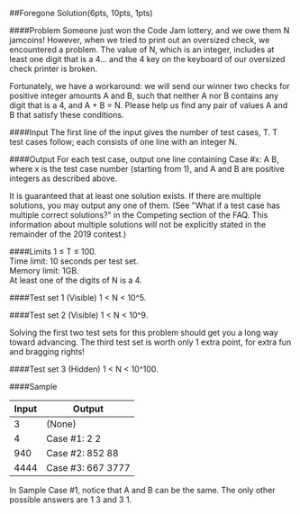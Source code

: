 ##Foregone Solution(6pts, 10pts, 1pts)

####Problem
Someone just won the Code Jam lottery, and we owe them N jamcoins! However, when we tried to print out an oversized check, we encountered a problem. The value of N, which is an integer, includes at least one digit that is a 4... and the 4 key on the keyboard of our oversized check printer is broken.  

Fortunately, we have a workaround: we will send our winner two checks for positive integer amounts A and B, such that neither A nor B contains any digit that is a 4, and A + B = N. Please help us find any pair of values A and B that satisfy these conditions.

####Input
The first line of the input gives the number of test cases, T. T test cases follow; each consists of one line with an integer N.

####Output
For each test case, output one line containing Case #x: A B, where x is the test case number (starting from 1), and A and B are positive integers as described above.

It is guaranteed that at least one solution exists. If there are multiple solutions, you may output any one of them. (See "What if a test case has multiple correct solutions?" in the Competing section of the FAQ. This information about multiple solutions will not be explicitly stated in the remainder of the 2019 contest.)

####Limits
1 ≤ T ≤ 100.  
Time limit: 10 seconds per test set.  
Memory limit: 1GB.  
At least one of the digits of N is a 4.  

####Test set 1 (Visible)
1 < N < 10^5.

####Test set 2 (Visible)
1 < N < 10^9.

Solving the first two test sets for this problem should get you a long way toward advancing. The third test set is worth only 1 extra point, for extra fun and bragging rights!

####Test set 3 (Hidden)
1 < N < 10^100.

####Sample

|Input|Output|
|-----|------|
|3|(None)|
|4|Case #1: 2 2|
|940|Case #2: 852 88|
|4444|Case #3: 667 3777|

  
In Sample Case #1, notice that A and B can be the same. The only other possible answers are 1 3 and 3 1.
